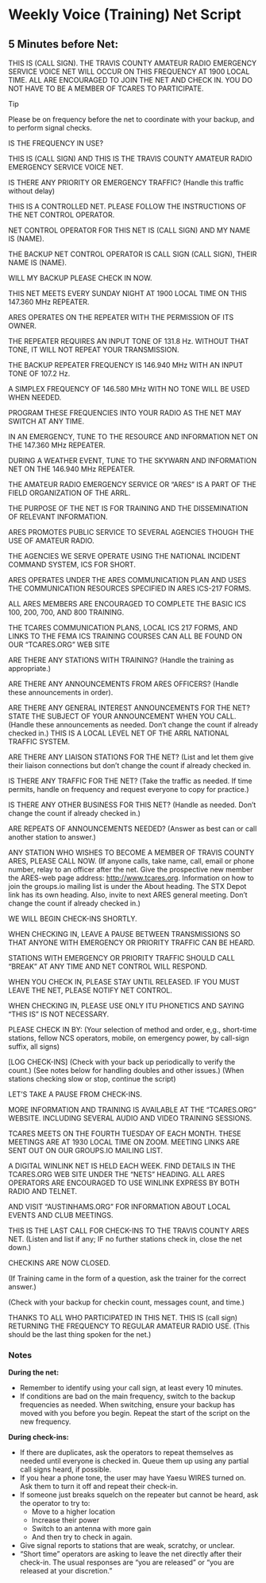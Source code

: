 # Weekly Voice (Training) Net Script

## 5 Minutes before Net: 
													
THIS IS (CALL SIGN). THE TRAVIS COUNTY AMATEUR RADIO EMERGENCY SERVICE VOICE NET WILL OCCUR ON THIS FREQUENCY AT 1900 LOCAL TIME. ALL ARE ENCOURAGED TO JOIN THE NET AND CHECK IN. YOU DO NOT HAVE TO BE A MEMBER OF TCARES TO PARTICIPATE.


> [!TIP]
> Please be on frequency before the net to coordinate with your backup, and to perform signal checks.

IS THE FREQUENCY IN USE?

THIS IS (CALL SIGN) AND THIS IS THE TRAVIS COUNTY AMATEUR RADIO EMERGENCY SERVICE VOICE NET.

IS THERE ANY PRIORITY OR EMERGENCY TRAFFIC?
(Handle this traffic without delay)

THIS IS A CONTROLLED NET.  PLEASE FOLLOW THE INSTRUCTIONS OF THE NET CONTROL OPERATOR.

NET CONTROL OPERATOR FOR THIS NET IS (CALL SIGN) AND MY NAME IS (NAME).

THE BACKUP NET CONTROL OPERATOR IS CALL SIGN (CALL SIGN), THEIR NAME IS (NAME).  

WILL MY BACKUP PLEASE CHECK IN NOW.

THIS NE­T MEETS EVERY SUNDAY NIGHT AT 1900 LOCAL TIME ON THIS 147.360 MHz REPEATER. 

ARES OPERATES ON THE REPEATER WITH THE PERMISSION OF ITS OWNER.

THE REPEATER REQUIRES AN INPUT TONE OF 131.8 Hz. WITHOUT THAT TONE, IT WILL NOT REPEAT YOUR TRANSMISSION.
 
THE BACKUP REPEATER FREQUENCY IS 146.940 MHz WITH AN INPUT TONE OF 107.2 Hz.

A SIMPLEX FREQUENCY OF 146.580 MHz WITH NO TONE WILL BE USED WHEN NEEDED.

PROGRAM THESE FREQUENCIES INTO YOUR RADIO AS THE NET MAY SWITCH AT ANY TIME.

IN AN EMERGENCY, TUNE TO THE RESOURCE AND INFORMATION NET ON THE 147.360 MHz REPEATER.

DURING A WEATHER EVENT, TUNE TO THE SKYWARN AND INFORMATION NET ON THE 146.940 MHz REPEATER.

THE AMATEUR RADIO EMERGENCY SERVICE OR “ARES” IS A PART OF THE FIELD ORGANIZATION OF THE ARRL.

THE PURPOSE OF THE NET IS FOR TRAINING AND THE DISSEMINATION OF RELEVANT INFORMATION.

ARES PROMOTES PUBLIC SERVICE TO SEVERAL AGENCIES THOUGH THE USE OF AMATEUR RADIO.

THE AGENCIES WE SERVE OPERATE USING THE NATIONAL INCIDENT COMMAND SYSTEM, ICS FOR SHORT.

ARES OPERATES UNDER THE ARES COMMUNICATION PLAN AND USES THE COMMUNICATION RESOURCES SPECIFIED
IN ARES ICS-217 FORMS. 

ALL ARES MEMBERS ARE ENCOURAGED TO COMPLETE THE BASIC ICS 100, 200, 700, AND 800 TRAINING.

THE TCARES COMMUNICATION PLANS, LOCAL ICS 217 FORMS, AND LINKS TO THE FEMA ICS TRAINING COURSES CAN ALL BE FOUND ON OUR “TCARES.ORG” WEB SITE 

ARE THERE ANY STATIONS WITH TRAINING?
(Handle the training as appropriate.)

ARE THERE ANY ANNOUNCEMENTS FROM ARES OFFICERS?
(Handle these announcements in order).

ARE THERE ANY GENERAL INTEREST ANNOUNCEMENTS FOR THE NET? STATE THE SUBJECT OF YOUR ANNOUNCEMENT WHEN YOU CALL.
(Handle these announcements as needed. Don’t change the count if already checked in.)
THIS IS A LOCAL LEVEL NET OF THE ARRL NATIONAL TRAFFIC SYSTEM.

ARE THERE ANY LIAISON STATIONS FOR THE NET?
(List and let them give their liaison connections but don’t change the count if already checked in.

IS THERE ANY TRAFFIC FOR THE NET?
(Take the traffic as needed. If time permits, handle on frequency and request everyone to copy for practice.)

IS THERE ANY OTHER BUSINESS FOR THIS NET?
(Handle as needed. Don’t change the count if already checked in.)
							
ARE REPEATS OF ANNOUNCEMENTS NEEDED?
(Answer as best can or call another station to answer.)

ANY STATION WHO WISHES TO BECOME A MEMBER OF TRAVIS COUNTY ARES, PLEASE CALL NOW.
(If anyone calls, take name, call, email or phone number, relay to an officer after the net. Give the prospective new member the 
ARES-web page address: http://www.tcares.org. Information on how to join the groups.io mailing list is under the About heading. The STX Depot link has its own heading. Also, invite to next ARES general meeting. 
Don’t change the count if already checked in.)

WE WILL BEGIN CHECK-INS SHORTLY.

WHEN CHECKING IN, LEAVE A PAUSE BETWEEN TRANSMISSIONS SO THAT ANYONE WITH EMERGENCY OR PRIORITY TRAFFIC CAN BE HEARD.

STATIONS WITH EMERGENCY OR PRIORITY TRAFFIC SHOULD CALL “BREAK” AT ANY TIME AND NET CONTROL WILL RESPOND.

WHEN YOU CHECK IN, PLEASE STAY UNTIL RELEASED.  IF YOU MUST LEAVE THE NET, PLEASE NOTIFY  NET CONTROL.

WHEN CHECKING IN, PLEASE USE ONLY ITU PHONETICS AND SAYING “THIS IS” IS NOT NECESSARY.

PLEASE CHECK IN BY:
(Your selection of method and order, e,g., short-time stations, fellow NCS operators, mobile, on emergency power, by call-sign suffix, all signs)

[LOG CHECK-INS]
(Check with your back up periodically to verify the count.)
(See notes below for handling doubles and other issues.)
(When stations checking slow or stop, continue the script)

LET’S TAKE A PAUSE FROM CHECK-INS.

MORE INFORMATION AND TRAINING IS AVAILABLE AT THE “TCARES.ORG” WEBSITE. INCLUDING SEVERAL AUDIO AND VIDEO TRAINING SESSIONS.

TCARES MEETS ON THE FOURTH TUESDAY OF EACH MONTH. THESE MEETINGS ARE AT 1930 LOCAL TIME ON ZOOM. MEETING LINKS ARE SENT OUT ON OUR GROUPS.IO MAILING LIST.

A DIGITAL WINLINK NET IS HELD EACH WEEK.  FIND DETAILS IN THE TCARES.ORG WEB SITE UNDER THE “NETS” HEADING. ALL ARES OPERATORS ARE ENCOURAGED TO USE WINLINK EXPRESS BY BOTH RADIO AND TELNET.

AND VISIT “AUSTINHAMS.ORG” FOR INFORMATION ABOUT LOCAL EVENTS AND CLUB MEETINGS.

THIS IS THE LAST CALL FOR CHECK-INS TO THE TRAVIS COUNTY ARES NET.
(Listen and list if any; IF no further stations check in, close the net down.)

CHECKINS ARE NOW CLOSED. 

(If Training came in the form of a question, ask the trainer for the correct answer.)

(Check with your backup for checkin count, messages count, and time.)

THANKS TO ALL WHO PARTICIPATED IN THIS NET. THIS IS (call sign) RETURNING THE FREQUENCY TO REGULAR AMATEUR RADIO USE. (This should be the last thing spoken for the net.)

### Notes
		
**During the net:**

- Remember to identify using your call sign, at least every 10 minutes.
- If conditions are bad on the main frequency, switch to the backup frequencies as needed. When switching, ensure your backup has moved with you before you begin. Repeat the start of the script on the new frequency. 

**During check-ins:**

- If there are duplicates, ask the operators to repeat themselves as needed until everyone is checked in. Queue them up using any partial call signs heard, if possible.
- If you hear a phone tone, the user may have Yaesu WIRES turned on. Ask them to turn it off and repeat their check-in.
- If someone just breaks squelch on the repeater but cannot be heard, ask the operator to try to:
  - Move to a higher location
  - Increase their power
  - Switch to an antenna with more gain
  - And then try to check in again.
- Give signal reports to stations that are weak, scratchy, or unclear.
- “Short time” operators are asking to leave the net directly after their check-in. The usual responses are “you are released” or “you are released at your discretion.”
